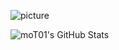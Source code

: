 ![picture](https://raw.githubusercontent.com/saadeghi/saadeghi/master/dino.gif)

![moT01's GitHub Stats](https://github-readme-stats.vercel.app/api?username=moT01&hide=["stars"]&show_icons=true)

<!--
**moT01/moT01** is a ✨ _special_ ✨ repository because its `README.md` (this file) appears on your GitHub profile.

Here are some ideas to get you started:
